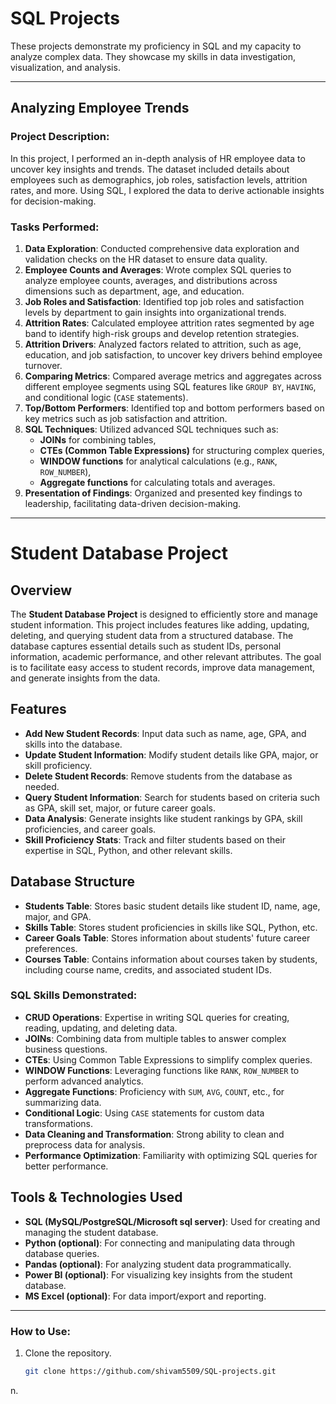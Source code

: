 # SQL Projects

These projects demonstrate my proficiency in SQL and my capacity to analyze complex data. They showcase my skills in data investigation, visualization, and analysis.

---

## Analyzing Employee Trends

### Project Description:
In this project, I performed an in-depth analysis of HR employee data to uncover key insights and trends. The dataset included details about employees such as demographics, job roles, satisfaction levels, attrition rates, and more. Using SQL, I explored the data to derive actionable insights for decision-making.

### Tasks Performed:
1. **Data Exploration**: Conducted comprehensive data exploration and validation checks on the HR dataset to ensure data quality.
2. **Employee Counts and Averages**: Wrote complex SQL queries to analyze employee counts, averages, and distributions across dimensions such as department, age, and education.
3. **Job Roles and Satisfaction**: Identified top job roles and satisfaction levels by department to gain insights into organizational trends.
4. **Attrition Rates**: Calculated employee attrition rates segmented by age band to identify high-risk groups and develop retention strategies.
5. **Attrition Drivers**: Analyzed factors related to attrition, such as age, education, and job satisfaction, to uncover key drivers behind employee turnover.
6. **Comparing Metrics**: Compared average metrics and aggregates across different employee segments using SQL features like `GROUP BY`, `HAVING`, and conditional logic (`CASE` statements).
7. **Top/Bottom Performers**: Identified top and bottom performers based on key metrics such as job satisfaction and attrition.
8. **SQL Techniques**: Utilized advanced SQL techniques such as:
   - **JOINs** for combining tables,
   - **CTEs (Common Table Expressions)** for structuring complex queries,
   - **WINDOW functions** for analytical calculations (e.g., `RANK`, `ROW_NUMBER`),
   - **Aggregate functions** for calculating totals and averages.
9. **Presentation of Findings**: Organized and presented key findings to leadership, facilitating data-driven decision-making.

---
# Student Database Project

## Overview
The **Student Database Project** is designed to efficiently store and manage student information. This project includes features like adding, updating, deleting, and querying student data from a structured database. The database captures essential details such as student IDs, personal information, academic performance, and other relevant attributes. The goal is to facilitate easy access to student records, improve data management, and generate insights from the data.

## Features
- **Add New Student Records**: Input data such as name, age, GPA, and skills into the database.
- **Update Student Information**: Modify student details like GPA, major, or skill proficiency.
- **Delete Student Records**: Remove students from the database as needed.
- **Query Student Information**: Search for students based on criteria such as GPA, skill set, major, or future career goals.
- **Data Analysis**: Generate insights like student rankings by GPA, skill proficiencies, and career goals.
- **Skill Proficiency Stats**: Track and filter students based on their expertise in SQL, Python, and other relevant skills.

## Database Structure
- **Students Table**: Stores basic student details like student ID, name, age, major, and GPA.
- **Skills Table**: Stores student proficiencies in skills like SQL, Python, etc.
- **Career Goals Table**: Stores information about students' future career preferences.
- **Courses Table**: Contains information about courses taken by students, including course name, credits, and associated student IDs.

### SQL Skills Demonstrated:
- **CRUD Operations**: Expertise in writing SQL queries for creating, reading, updating, and deleting data.
- **JOINs**: Combining data from multiple tables to answer complex business questions.
- **CTEs**: Using Common Table Expressions to simplify complex queries.
- **WINDOW Functions**: Leveraging functions like `RANK`, `ROW_NUMBER` to perform advanced analytics.
- **Aggregate Functions**: Proficiency with `SUM`, `AVG`, `COUNT`, etc., for summarizing data.
- **Conditional Logic**: Using `CASE` statements for custom data transformations.
- **Data Cleaning and Transformation**: Strong ability to clean and preprocess data for analysis.
- **Performance Optimization**: Familiarity with optimizing SQL queries for better performance.

## Tools & Technologies Used
- **SQL (MySQL/PostgreSQL/Microsoft sql server)**: Used for creating and managing the student database.
- **Python (optional)**: For connecting and manipulating data through database queries.
- **Pandas (optional)**: For analyzing student data programmatically.
- **Power BI (optional)**: For visualizing key insights from the student database.
- **MS Excel (optional)**: For data import/export and reporting.

---

### How to Use:
1. Clone the repository.
   ```bash
   git clone https://github.com/shivam5509/SQL-projects.git
n.
